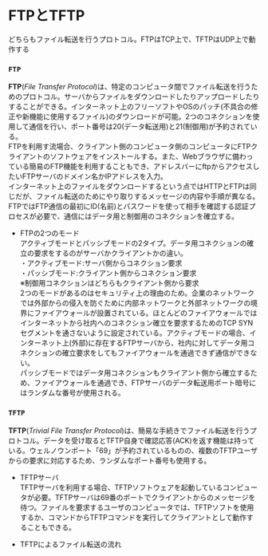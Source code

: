 # FTPとTFTP
どちらもファイル転送を行うプロトコル。FTPはTCP上で、TFTPはUDP上で動作する

### `FTP`
**FTP**(*File Transfer Protocol*)は、特定のコンピュータ間でファイル転送を行うためのプロトコル。サーバからファイルをダウンロードしたりアップロードしたりすることができる。インターネット上のフリーソフトやOSのパッチ(不具合の修正や新機能に使用するファイル)のダウンロードが可能。2つのコネクションを使用して通信を行い、ポート番号は20(データ転送用)と21(制御用)が予約されている。  
FTPを利用す流場合、クライアント側のコンピュータ側のコンピュータにFTPクライアントのソフトウェアをインストールする。また、Webブラウザに備わっている簡易のFTP機能を利用することもでき、アドレスバーにftpからアクセスしたいFTPサーバのドメイン名かIPアドレスを入力。  
インターネット上のファイルをダウンロードするという点ではHTTPとFTPは同じだが、ファイル転送のためにやり取りするメッセージの内容や手順が異なる。FTPではFTP通信の最初にID(名前)とパスワードを使って相手を確認する認証プロセスが必要で、通信にはデータ用と制御用のコネクションを確立する。

- FTPの2つのモード  
アクティブモードとパッシブモードの2タイプ。データ用コネクションの確立の要求をするのがサーバかクライアントかの違い。  
・アクティブモード:サーバ側からコネクション要求  
・パッシブモード:クライアント側からコネクション要求  
※制御用コネクションはどちらもクライアント側から要求  
2つのモードがあるのはセキュリティ上の理由のため。企業のネットワークでは外部からの侵入を防ぐために内部ネットワークと外部ネットワークの境界にファイアウォールが設置されている。ほとんどのファイアウォールではインターネットから社内へのコネクション確立を要求するためのTCP SYNセグメントを通さないように設定されている。アクティブモードの場合、インターネット上(外部)に存在するFTPサーバから、社内に対してデータ用コネクションの確立要求をしてもファイアウォールを通過できず通信ができない。  
パッシブモードではデータ用コネクションもクライアント側から確立するため、ファイアウォールを通過でき、FTPサーバのデータ転送用ポート暗号にはランダムな番号が使用される。

### `TFTP`
**TFTP**(*Trivial File Transfer Protocol*)は、簡易な手続きでファイル転送を行うプロトコル。データを受け取るとTFTP自身で確認応答(ACK)を返す機能は持っている。ウェルノウンポート「69」が予約されているものの、複数のTFTPユーザからの要求に対応するため、ランダムなポート番号も使用する。

- TFTPサーバ  
TFTPサーバを利用する場合、TFTPソフトウェアを起動しているコンピュータが必要。TFTPサーバは69番のポートでクライアントからのメッセージを待つ。ファイルを要求するユーザのコンピュータでは、TFTPソフトを使用するか、コマンドからTFTPコマンドを実行してクライアントとして動作することもできる。

- TFTPによるファイル転送の流れ
